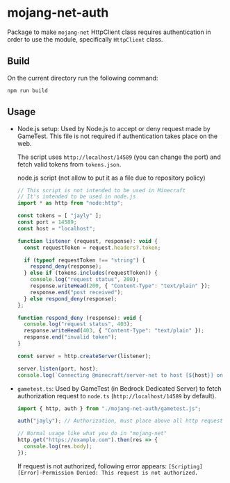 # mojang-net-auth

Package to make `mojang-net` HttpClient class requires authentication in order to use the module, specifically `HttpClient` class.

## Build
On the current directory run the following command:

```npm run build```

## Usage
- Node.js setup: Used by Node.js to accept or deny request made by GameTest. This file is not required if authentication takes place on the web.

  The script uses `http://localhost/14589` (you can change the port) and fetch valid tokens from `tokens.json`.

  node.js script (not allow to put it as a file due to repository policy)
  ```javascript
  // This script is not intended to be used in Minecraft
  // It's intended to be used in node.js
  import * as http from "node:http";

  const tokens = [ "jayly" ];
  const port = 14589;
  const host = "localhost";

  function listener (request, response): void {
    const requestToken = request.headers?.token;

    if (typeof requestToken !== "string") {
      respond_deny(response);
    } else if (tokens.includes(requestToken)) {
      console.log("request status", 200);
      response.writeHead(200, { "Content-Type": "text/plain" });
      response.end("post received");
    } else respond_deny(response);
  };

  function respond_deny (response): void {
    console.log("request status", 403);
    response.writeHead(403, { "Content-Type": "text/plain" });
    response.end("invalid token");
  }

  const server = http.createServer(listener);

  server.listen(port, host);
  console.log(`Connecting @minecraft/server-net to host [${host}] on port [${port}].`);
  ```

- `gametest.ts`: Used by GameTest (in Bedrock Dedicated Server) to fetch authorization request to `node.ts` (`http://localhost/14589` by default).

  ```js
  import { http, auth } from "./mojang-net-auth/gametest.js";

  auth("jayly"); // Authorization, must place above all http request for http to fetch request.

  // Normal usage like what you do in "mojang-net"
  http.get("https://example.com").then(res => {
    console.log(res.body);
  });
  ```

  If request is not authorized, following error appears:
  ```[Scripting][Error]-Permission Denied: This request is not authorized.```